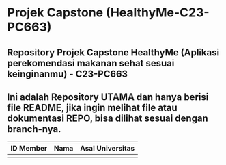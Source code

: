 # Projek Capstone (HealthyMe-C23-PC663)
Repository Projek Capstone HealthyMe (Aplikasi perekomendasi makanan sehat sesuai keinginanmu) - C23-PC663
---
Ini adalah Repository UTAMA dan hanya berisi file README, jika ingin melihat file atau dokumentasi REPO, bisa dilihat sesuai dengan branch-nya.
---
|**ID Member**|  **Nama**  |**Asal Universitas**|
|-------------|------------|--------------------|                           
|             |            |                    |
